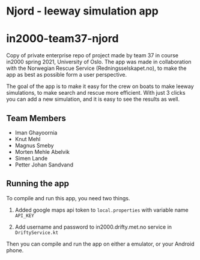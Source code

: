 # Njord - leeway simulation app
# in2000-team37-njord

Copy of private enterprise repo of project made by team 37 in course in2000 spring 2021, University of Oslo. The app was made in collaboration with the Norwegian Rescue Service (Redningsselskapet.no), to make the app as best as possible form a user perspective.

The goal of the app is to make it easy for the crew on boats to make leeway simulations, to make search and rescue more efficient. With just 3 clicks you can add a new simulation, and it is easy to see the results as well.

## Team Members
- Iman Ghayoornia
- Knut Mehl
- Magnus Smeby
- Morten Mehle Abelvik
- Simen Lande 
- Petter Johan Sandvand

## Running the app

To compile and run this app, you need two things.

1. Added google maps api token to `local.properties` with variable name `API_KEY`

2. Add username and password to in2000.drifty.met.no service in `DriftyService.kt`

Then you can compile and run the app on either a emulator, or your Android phone.
